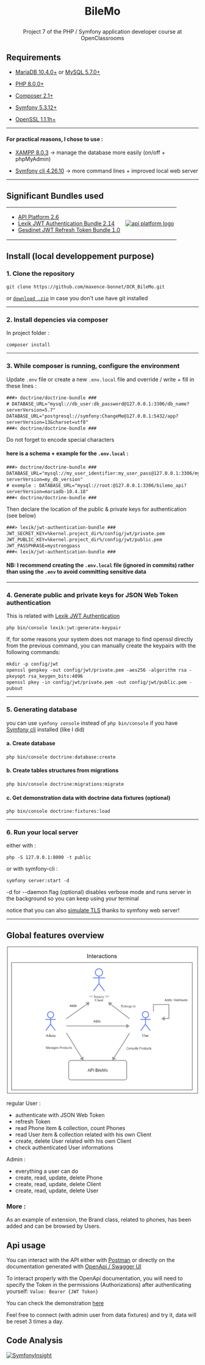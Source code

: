 # <p align="center">BileMo</p>
<p align="center">Project 7 of the PHP / Symfony application developer course at OpenClassrooms</p>

## Requirements

- [MariaDB 10.4.0+](https://go.mariadb.com/) or [MySQL 5.7.0+](https://www.mysql.com/)

- [PHP 8.0.0+](https://www.php.net/) 

- [Composer 2.1+](https://getcomposer.org/) 

- [Symfony 5.3.12+](https://symfony.com/)

- [OpenSSL 1.1.1h+](https://www.openssl.org/)

---

#### For practical reasons, I chose to use :

- [XAMPP 8.0.3](https://www.apachefriends.org/fr/index.html) -> manage the database more easily (on/off + phpMyAdmin)

- [Symfony cli 4.26.10](https://symfony.com/download) -> more command lines + improved local web server

---

## Significant Bundles used
<div align="center">
  <table>
    <tr>
      <td>
        <ul>
          <li><a href="https://api-platform.com/" target="_blank">API Platform 2.6</a></li>
          <li> <a href="https://github.com/lexik/LexikJWTAuthenticationBundle" target="_blank">Lexik JWT Authentication Bundle 2.14</a></li>
          <li><a href="https://github.com/markitosgv/JWTRefreshTokenBundle" target="_blank">Gesdinet JWT Refresh Token Bundle 1.0</a></li>
        </ul>
      </td>
      <td>
       <a href="https://api-platform.com/" target="_blank">
        <img src="https://api-platform.com/static/2a15225e1eb2d831b3a11e23b5d5ed7d/Logo_Circle%20webby%20text%20blue.svg" width="200" alt="api platform logo">
        </a>
      </td>
    </tr> 
  </table>
</div>

## Install (local developpement purpose)

### 1. Clone the repository

```
git clone https://github.com/maxence-bonnet/OCR_BileMo.git
```

or [`download .zip`](https://github.com/maxence-bonnet/OCR_BileMo/archive/refs/heads/master.zip) in case you don't use have git installed

---

### 2. Install depencies via composer

In project folder :

```
composer install
```

---

### 3. While composer is running, configure the environment

Update `.env` file or create a new `.env.local` file and override / write + fill in these lines : 

```env
###> doctrine/doctrine-bundle ###
# DATABASE_URL="mysql://db_user:db_password@127.0.0.1:3306/db_name?serverVersion=5.7"
DATABASE_URL="postgresql://symfony:ChangeMe@127.0.0.1:5432/app?serverVersion=13&charset=utf8"
###< doctrine/doctrine-bundle ###
```
Do not forget to encode special characters

#### here is a schema + example for the `.env.local` :

```env
###> doctrine/doctrine-bundle ###
DATABASE_URL="mysql://my_user_identifier:my_user_pass@127.0.0.1:3306/my_db_name?serverVersion=my_db_version"
# exemple : DATABASE_URL="mysql://root:@127.0.0.1:3306/bilemo_api?serverVersion=mariadb-10.4.18"
###< doctrine/doctrine-bundle ###
```

Then declare the location of the public & private keys for authentication (see below)

```env 
###> lexik/jwt-authentication-bundle ###
JWT_SECRET_KEY=%kernel.project_dir%/config/jwt/private.pem
JWT_PUBLIC_KEY=%kernel.project_dir%/config/jwt/public.pem
JWT_PASSPHRASE=mystrongpass
###< lexik/jwt-authentication-bundle ###
```
#### NB: I recommend creating the `.env.local` file (ignored in commits) rather than using the `.env` to avoid committing sensitive data

---
### 4. Generate public and private keys for JSON Web Token authentication 

This is related with [Lexik JWT Authentication](#significant-bundles-used)

```
php bin/console lexik:jwt:generate-keypair
```
If, for some reasons your system does not manage to find openssl directly from the previous command, you can manually create the keypairs with the following commands:

```
mkdir -p config/jwt
openssl genpkey -out config/jwt/private.pem -aes256 -algorithm rsa -pkeyopt rsa_keygen_bits:4096
openssl pkey -in config/jwt/private.pem -out config/jwt/public.pem -pubout
```

---

### 5. Generating database

you can use `symfony console` instead of `php bin/console` if you have [Symfony cli](https://symfony.com/download) installed (like I did)

#### a. Create database

```
php bin/console doctrine:database:create
```

#### b. Create tables structures from migrations

```
php bin/console doctrine:migrations:migrate
```

#### c. Get demonstration data with doctrine data fixtures (optional)

```
php bin/console doctrine:fixtures:load
```

---

### 6. Run your local server

either with :

```
php -S 127.0.0.1:8000 -t public
```

or with symfony-cli :

```
symfony server:start -d
```
-d for --daemon flag (optional) disables verbose mode and runs server in the background so you can keep using your terminal

notice that you can also [simulate TLS](https://symfony.com/doc/current/setup/symfony_server.html#enabling-tls) thanks to symfony web server!

---

## Global features overview
<div align="center">
    <img src="https://github.com/maxence-bonnet/OCR_Bilemo/blob/master/uml/overview.png?raw=true" width="500" alt="bilemo overview">
</div>

regular User :
  - authenticate with JSON Web Token
  - refresh Token
  - read Phone item & collection, count Phones
  - read User item & collection related with his own Client
  - create, delete User related with his own Client
  - check authenticated User informations

Admin :
  - everything a user can do
  - create, read, update, delete Phone
  - create, read, update, delete Client
  - create, read, update, delete User

### More :

As an example of extension, the Brand class, related to phones, has been added and can be browsed by Users.

## Api usage

You can interact with the API either with [Postman](https://www.postman.com/) or directly on the documentation generated with [OpenApi / Swagger UI](https://api-platform.com/docs/core/openapi/)

To interact properly with the OpenApi documentation, you will need to specify the Token in the permissions (Authorizations) after authenticating yourself:
`Value: Bearer {JWT Token}`

You can check the demonstration [here]()

<!-- Also, you can interact with the api from the [react-admin](https://marmelab.com/react-admin/Readme.html) frontend application [here]() -->

Feel free to connect (with admin user from data fixtures) and try it, data will be reset 3 times a day.

## Code Analysis

[![SymfonyInsight](https://insight.symfony.com/projects/756e177a-adae-4cd4-8b20-035bfc02dd64/mini.svg)](https://insight.symfony.com/projects/756e177a-adae-4cd4-8b20-035bfc02dd64)
